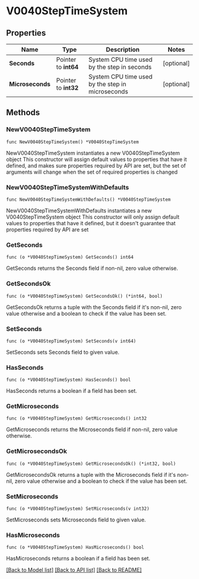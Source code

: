 # V0040StepTimeSystem

## Properties

Name | Type | Description | Notes
------------ | ------------- | ------------- | -------------
**Seconds** | Pointer to **int64** | System CPU time used by the step in seconds | [optional] 
**Microseconds** | Pointer to **int32** | System CPU time used by the step in microseconds | [optional] 

## Methods

### NewV0040StepTimeSystem

`func NewV0040StepTimeSystem() *V0040StepTimeSystem`

NewV0040StepTimeSystem instantiates a new V0040StepTimeSystem object
This constructor will assign default values to properties that have it defined,
and makes sure properties required by API are set, but the set of arguments
will change when the set of required properties is changed

### NewV0040StepTimeSystemWithDefaults

`func NewV0040StepTimeSystemWithDefaults() *V0040StepTimeSystem`

NewV0040StepTimeSystemWithDefaults instantiates a new V0040StepTimeSystem object
This constructor will only assign default values to properties that have it defined,
but it doesn't guarantee that properties required by API are set

### GetSeconds

`func (o *V0040StepTimeSystem) GetSeconds() int64`

GetSeconds returns the Seconds field if non-nil, zero value otherwise.

### GetSecondsOk

`func (o *V0040StepTimeSystem) GetSecondsOk() (*int64, bool)`

GetSecondsOk returns a tuple with the Seconds field if it's non-nil, zero value otherwise
and a boolean to check if the value has been set.

### SetSeconds

`func (o *V0040StepTimeSystem) SetSeconds(v int64)`

SetSeconds sets Seconds field to given value.

### HasSeconds

`func (o *V0040StepTimeSystem) HasSeconds() bool`

HasSeconds returns a boolean if a field has been set.

### GetMicroseconds

`func (o *V0040StepTimeSystem) GetMicroseconds() int32`

GetMicroseconds returns the Microseconds field if non-nil, zero value otherwise.

### GetMicrosecondsOk

`func (o *V0040StepTimeSystem) GetMicrosecondsOk() (*int32, bool)`

GetMicrosecondsOk returns a tuple with the Microseconds field if it's non-nil, zero value otherwise
and a boolean to check if the value has been set.

### SetMicroseconds

`func (o *V0040StepTimeSystem) SetMicroseconds(v int32)`

SetMicroseconds sets Microseconds field to given value.

### HasMicroseconds

`func (o *V0040StepTimeSystem) HasMicroseconds() bool`

HasMicroseconds returns a boolean if a field has been set.


[[Back to Model list]](../README.md#documentation-for-models) [[Back to API list]](../README.md#documentation-for-api-endpoints) [[Back to README]](../README.md)


